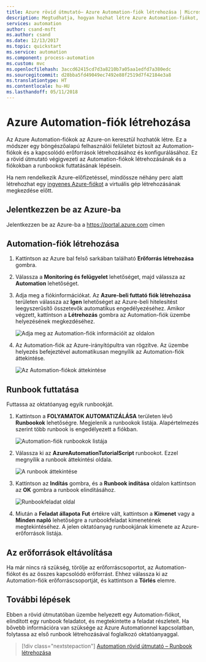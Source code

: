```yaml
---
title: Azure rövid útmutató– Azure Automation-fiók létrehozása | Microsoft Docs
description: Megtudhatja, hogyan hozhat létre Azure Automation-fiókot, és hogyan futtathat runbookot
services: automation
author: csand-msft
ms.author: csand
ms.date: 12/13/2017
ms.topic: quickstart
ms.service: automation
ms.component: process-automation
ms.custom: mvc
ms.openlocfilehash: 3accd62415cd7d3a8210b7a05aa1edfd7a380edc
ms.sourcegitcommit: d28bba5fd49049ec7492e88f2519d7f42184e3a8
ms.translationtype: HT
ms.contentlocale: hu-HU
ms.lasthandoff: 05/11/2018
---
```

# <a name="create-an-azure-automation-account"></a>Azure Automation-fiók létrehozása

Az Azure Automation-fiókok az Azure-on keresztül hozhatók létre. Ez a módszer egy böngészőalapú felhasználói felületet biztosít az Automation-fiókok és a kapcsolódó erőforrások létrehozásához és konfigurálásához. Ez a rövid útmutató végigvezeti az Automation-fiókok létrehozásának és a fiókokban a runbookok futtatásának lépésein.

Ha nem rendelkezik Azure-előfizetéssel, mindössze néhány perc alatt létrehozhat egy [ingyenes Azure-fiókot](https://azure.microsoft.com/free/?WT.mc_id=A261C142F) a virtuális gép létrehozásának megkezdése előtt.

## <a name="log-in-to-azure"></a>Jelentkezzen be az Azure-ba

Jelentkezzen be az Azure-ba a https://portal.azure.com címen

## <a name="create-automation-account"></a>Automation-fiók létrehozása

1. Kattintson az Azure bal felső sarkában található **Erőforrás létrehozása** gombra.

1. Válassza a **Monitoring és felügyelet** lehetőséget, majd válassza az **Automation** lehetőséget.

1. Adja meg a fiókinformációkat. Az **Azure-beli futtató fiók létrehozása** területen válassza az **Igen** lehetőséget az Azure-beli hitelesítést leegyszerűsítő összetevők automatikus engedélyezéséhez. Amikor végzett, kattintson a **Létrehozás** gombra az Automation-fiók üzembe helyezésének megkezdéséhez.

    ![Adja meg az Automation-fiók információit az oldalon](./media/automation-quickstart-create-account/create-automation-account-portal-blade.png)  

1. Az Automation-fiók az Azure-irányítópultra van rögzítve. Az üzembe helyezés befejeztével automatikusan megnyílik az Automation-fiók áttekintése.

    ![Az Automation-fiókok áttekintése](./media/automation-quickstart-create-account/automation-account-overview.png)

## <a name="run-a-runbook"></a>Runbook futtatása

Futtassa az oktatóanyag egyik runbookját.

1. Kattintson a **FOLYAMATOK AUTOMATIZÁLÁSA** területen lévő **Runbookok** lehetőségre. Megjelenik a runbookok listája. Alapértelmezés szerint több runbook is engedélyezett a fiókban.

    ![Automation-fiók runbookok listája](./media/automation-quickstart-create-account/automation-runbooks-overview.png)

1. Válassza ki az **AzureAutomationTutorialScript** runbookot. Ezzel megnyílik a runbook áttekintési oldala.

    ![A runbook áttekintése](./media/automation-quickstart-create-account/automation-tutorial-script-runbook-overview.png)

1. Kattintson az **Indítás** gombra, és a **Runbook indítása** oldalon kattintson az **OK** gombra a runbook elindításához.

    ![Runbookfeladat oldal](./media/automation-quickstart-create-account/automation-tutorial-script-job.png)

1. Miután a **Feladat állapota** **Fut** értékre vált, kattintson a **Kimenet** vagy a **Minden napló** lehetőségre a runbookfeladat kimenetének megtekintéséhez. A jelen oktatóanyag runbookjának kimenete az Azure-erőforrások listája.

## <a name="clean-up-resources"></a>Az erőforrások eltávolítása

Ha már nincs rá szükség, törölje az erőforráscsoportot, az Automation-fiókot és az összes kapcsolódó erőforrást. Ehhez válassza ki az Automation-fiók erőforráscsoportját, és kattintson a **Törlés** elemre.

## <a name="next-steps"></a>További lépések

Ebben a rövid útmutatóban üzembe helyezett egy Automation-fiókot, elindított egy runbook feladatot, és megtekintette a feladat részleteit. Ha bővebb információra van szüksége az Azure Automationnel kapcsolatban, folytassa az első runbook létrehozásával foglalkozó oktatóanyaggal.

> [!div class="nextstepaction"]
> [Automation rövid útmutató – Runbook létrehozása](./automation-quickstart-create-runbook.md)
